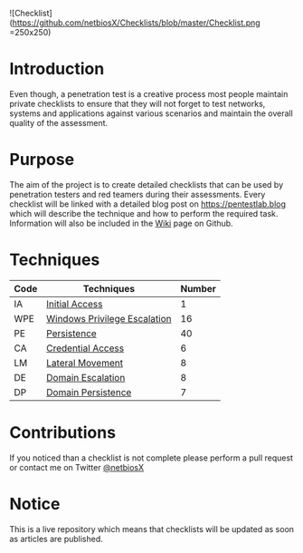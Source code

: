 ![Checklist](https://github.com/netbiosX/Checklists/blob/master/Checklist.png =250x250)

# Introduction
Even though, a penetration test is a creative process most people maintain private checklists to ensure that they will not forget to test networks, systems and applications against various scenarios and maintain the overall quality of the assessment.

# Purpose
The aim of the project is to create detailed checklists that can be used by penetration testers and red teamers during their assessments. Every checklist will be linked with a detailed blog post on https://pentestlab.blog which will describe the technique and how to perform the required task. Information will also be included in the [Wiki](https://github.com/netbiosX/Checklists/wiki) page on Github.

# Techniques

|Code     |Techniques              |Number|
|---------|------------------------|------|
|IA   |[Initial Access](https://github.com/netbiosX/Checklists/blob/master/Initial-Access.md)|1|
|WPE  |[Windows Privilege Escalation](https://github.com/netbiosX/Checklists/blob/master/Windows-Privilege-Escalation.md)|16|
|PE   |[Persistence](https://github.com/netbiosX/Checklists/blob/master/Persistence.md)|40|
|CA   |[Credential Access](https://github.com/netbiosX/Checklists/blob/master/Credential-Access.md)|6|
|LM   |[Lateral Movement](https://github.com/netbiosX/Checklists/blob/master/Lateral-Movement.md)|8|
|DE   |[Domain Escalation](https://github.com/netbiosX/Checklists/blob/master/Domain-Escalation.md)|8|
|DP   |[Domain Persistence](https://github.com/netbiosX/Checklists/blob/master/Domain-Persistence.md)|7|

# Contributions
If you noticed than a checklist is not complete please perform a pull request or contact me on Twitter [@netbiosX](https://twitter.com/netbiosX)

# Notice
This is a live repository which means that checklists will be updated as soon as articles are published. 
